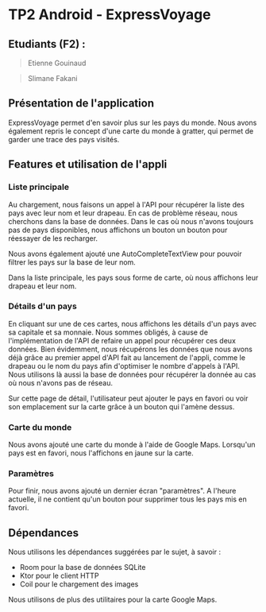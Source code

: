 # TP2 Android - ExpressVoyage

## Etudiants (F2) :
> Etienne Gouinaud

> Slimane Fakani

## Présentation de l'application

ExpressVoyage permet d'en savoir plus sur les pays du monde. Nous avons également repris le concept d'une
carte du monde à gratter, qui permet de garder une trace des pays visités.

## Features et utilisation de l'appli

### Liste principale

Au chargement, nous faisons un appel à l'API pour récupérer la liste des pays avec leur nom et leur
drapeau. En cas de problème réseau, nous cherchons dans la base de données.
Dans le cas où nous n'avons toujours pas de pays disponibles, nous affichons un bouton un bouton pour
réessayer de les recharger.

Nous avons également ajouté une AutoCompleteTextView pour pouvoir filtrer les pays sur la base de leur nom.

Dans la liste principale, les pays sous forme de carte, où nous affichons leur drapeau et leur nom.

### Détails d'un pays

En cliquant sur une de ces cartes, nous affichons les détails
d'un pays avec sa capitale et sa monnaie. Nous sommes obligés, à cause de l'implémentation de l'API
de refaire un appel pour récupérer ces deux données. Bien évidemment, nous récupérons les données que
nous avons déjà grâce au premier appel d'API fait au lancement de l'appli, comme le drapeau ou le nom
du pays afin d'optimiser le nombre d'appels à l'API. Nous utilisons là aussi la base de données pour
récupérer la donnée au cas où nous n'avons pas de réseau.

Sur cette page de détail, l'utilisateur peut ajouter le pays en favori ou voir son emplacement sur
la carte grâce à un bouton qui l'amène dessus.

### Carte du monde

Nous avons ajouté une carte du monde à l'aide de Google Maps. Lorsqu'un pays est en favori,
nous l'affichons en jaune sur la carte.

### Paramètres

Pour finir, nous avons ajouté un dernier écran "paramètres". A l'heure actuelle,
il ne contient qu'un bouton pour supprimer tous les pays mis en favori.

## Dépendances

Nous utilisons les dépendances suggérées par le sujet, à savoir :
* Room pour la base de données SQLite
* Ktor pour le client HTTP
* Coil pour le chargement des images

Nous utilisons de plus des utilitaires pour la carte Google Maps.
